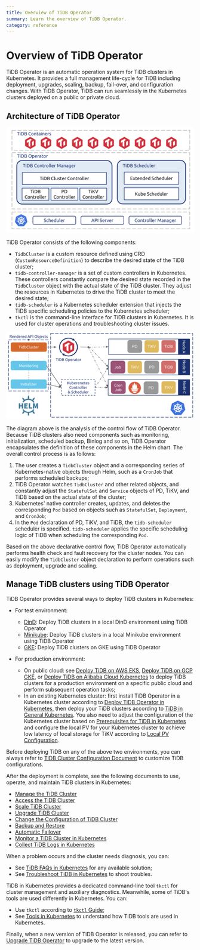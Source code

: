 ```yaml
---
title: Overview of TiDB Operator
summary: Learn the overview of TiDB Operator.
category: reference
---
```


# Overview of TiDB Operator

TiDB Operator is an automatic operation system for TiDB clusters in Kubernetes. It provides a full management life-cycle for TiDB including deployment, upgrades, scaling, backup, fail-over, and configuration changes. With TiDB Operator, TiDB can run seamlessly in the Kubernetes clusters deployed on a public or private cloud.

## Architecture of TiDB Operator

![TiDB Operator Overview](/media/tidb-operator-overview.png)

TiDB Operator consists of the following components:

* `TidbCluster` is a custom resource defined using CRD (`CustomResourceDefinition`) to describe the desired state of the TiDB cluster;
* `tidb-controller-manager` is a set of custom controllers in Kubernetes. These controllers constantly compare the desired state recorded in the `TidbCluster` object with the actual state of the TiDB cluster. They adjust the resources in Kubernetes to drive the TiDB cluster to meet the desired state;
* `tidb-scheduler` is a Kubernetes scheduler extension that injects the TiDB specific scheduling policies to the Kubernetes scheduler;
* `tkctl` is the command-line interface for TiDB clusters in Kubernetes. It is used for cluster operations and troubleshooting cluster issues.

![TiDB Operator Control Flow](/media/tidb-operator-control-flow.png)

The diagram above is the analysis of the control flow of TiDB Operator. Because TiDB clusters also need components such as monitoring, initialization, scheduled backup, Binlog and so on, TiDB Operator encapsulates the definition of these components in the Helm chart. The overall control process is as follows:

1. The user creates a `TidbCluster` object and a corresponding series of Kubernetes-native objects through Helm, such as a `CronJob` that performs scheduled backups;
2. TiDB Operator watches `TidbCluster` and other related objects, and constantly adjust the `StatefulSet` and `Service` objects of PD, TiKV, and TiDB based on the actual state of the cluster;
3. Kubernetes' native controller creates, updates, and deletes the corresponding `Pod` based on objects such as `StatefulSet`, `Deployment`, and `CronJob`;
4. In the `Pod` declaration of PD, TiKV, and TiDB, the `tidb-scheduler` scheduler is specified. `tidb-scheduler` applies the specific scheduling logic of TiDB when scheduling the corresponding `Pod`.

Based on the above declarative control flow, TiDB Operator automatically performs health check and fault recovery for the cluster nodes. You can easily modify the `TidbCluster` object declaration to perform operations such as deployment, upgrade and scaling.

## Manage TiDB clusters using TiDB Operator

TiDB Operator provides several ways to deploy TiDB clusters in Kubernetes:

+ For test environment:
    - [DinD](tidb-in-kubernetes/get-started/deploy-tidb-from-kubernetes-dind.md): Deploy TiDB clusters in a local DinD environment using TiDB Operator
    - [Minikube](tidb-in-kubernetes/get-started/deploy-tidb-from-kubernetes-minikube.md): Deploy TiDB clusters in a local Minikube environment using TiDB Operator
    - [GKE](tidb-in-kubernetes/get-started/deploy-tidb-from-kubernetes-gke.md): Deploy TiDB clusters on GKE using TiDB Operator

+ For production environment:
    - On public cloud: see [Deploy TiDB on AWS EKS](tidb-in-kubernetes/deploy/aws-eks.md), [Deploy TiDB on GCP GKE](tidb-in-kubernetes/deploy/gcp-gke.md), or [Deploy TiDB on Alibaba Cloud Kubernetes](tidb-in-kubernetes/deploy/alibaba-cloud.md) to deploy TiDB clusters for a production environment on a specific public cloud and perform subsequent operation tasks;
    - In an existing Kubernetes cluster: first install TiDB Operator in a Kubernetes cluster according to [Deploy TiDB Operator in Kubernetes](tidb-in-kubernetes/deploy/tidb-operator.md), then deploy your TiDB clusters according to [TiDB in General Kubernetes](tidb-in-kubernetes/deploy/general-kubernetes.md). You also need to adjust the configuration of the Kubernetes cluster based on [Prerequisites for TiDB in Kubernetes](tidb-in-kubernetes/deploy/prerequisites.md) and configure the local PV for your Kubernetes cluster to achieve low latency of local storage for TiKV according to [Local PV Configuration](tidb-in-kubernetes/reference/configuration/local-pv.md).

Before deploying TiDB on any of the above two environments, you can always refer to [TiDB Cluster Configuration Document](/tidb-in-kubernetes/reference/configuration/tidb-cluster.md) to customize TiDB configurations.

After the deployment is complete, see the following documents to use, operate, and maintain TiDB clusters in Kubernetes:

+ [Manage the TiDB Cluster](tidb-in-kubernetes/maintain/tidb-cluster.md)
+ [Access the TiDB Cluster](tidb-in-kubernetes/deploy/access-tidb.md)
+ [Scale TiDB Cluster](tidb-in-kubernetes/scale-in-kubernetes.md)
+ [Upgrade TiDB Cluster](tidb-in-kubernetes/upgrade/tidb-cluster.md#upgrade-the-version-of-tidb-cluster)
+ [Change the Configuration of TiDB Cluster](tidb-in-kubernetes/upgrade/tidb-cluster.md#change-the-configuration-of-tidb-cluster)
+ [Backup and Restore](tidb-in-kubernetes/maintain/backup-and-restore.md)
+ [Automatic Failover](tidb-in-kubernetes/maintain/auto-failover.md)
+ [Monitor a TiDB Cluster in Kubernetes](tidb-in-kubernetes/monitor/tidb-in-kubernetes.md)
+ [Collect TiDB Logs in Kubernetes](tidb-in-kubernetes/maintain/log-collecting.md)

When a problem occurs and the cluster needs diagnosis, you can:

+ See [TiDB FAQs in Kubernetes](tidb-in-kubernetes/faq.md) for any available solution;
+ See [Troubleshoot TiDB in Kubernetes](tidb-in-kubernetes/troubleshoot.md) to shoot troubles.

TiDB in Kubernetes provides a dedicated command-line tool `tkctl` for cluster management and auxiliary diagnostics. Meanwhile, some of TiDB's tools are used differently in Kubernetes. You can:

+ Use `tkctl` according to [`tkctl` Guide](tidb-in-kubernetes/reference/tools/tkctl.md );
+ See [Tools in Kubernetes](tidb-in-kubernetes/reference/tools/in-kubernetes.md) to understand how TiDB tools are used in Kubernetes.

Finally, when a new version of TiDB Operator is released, you can refer to [Upgrade TiDB Operator](tidb-in-kubernetes/upgrade/tidb-operator.md) to upgrade to the latest version.
